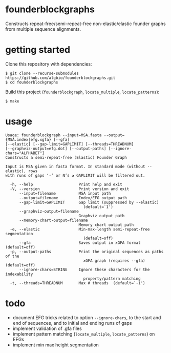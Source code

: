 # founderblockgraphs
Constructs repeat-free/semi-repeat-free non-elastic/elastic founder graphs from multiple sequence alignments.

# getting started
Clone this repository with dependencies:
```
$ git clone --recurse-submodules https://github.com/algbio/founderblockgraphs.git
$ cd founderblockgraphs
```

Build this project (`founderblockgraph`, `locate_multiple`, `locate_patterns`):
```
$ make
```

# usage
```
Usage: founderblockgraph --input=MSA.fasta --output={MSA.index|efg.xgfa} [--gfa]
[--elastic] [--gap-limit=GAPLIMIT] [--threads=THREADNUM]
[--graphviz-output=efg.dot] [--output-paths] [--ignore-chars="ALPHABET"]
Constructs a semi-repeat-free (Elastic) Founder Graph

Input is MSA given in fasta format. In standard mode (without --elastic), rows
with runs of gaps ‘-’ or N’s ≥ GAPLIMIT will be filtered out.

  -h, --help                    Print help and exit
  -V, --version                 Print version and exit
      --input=filename          MSA input path
      --output=filename         Index/EFG output path
      --gap-limit=GAPLIMIT      Gap limit (suppressed by --elastic)
                                  (default=`1')
      --graphviz-output=filename
                                Graphviz output path
      --memory-chart-output=filename
                                Memory chart output path
  -e, --elastic                 Min-max-length semi-repeat-free segmentation
                                  (default=off)
      --gfa                     Saves output in xGFA format  (default=off)
  -p, --output-paths            Print the original sequences as paths of the
                                  xGFA graph (requires --gfa)  (default=off)
      --ignore-chars=STRING     Ignore these characters for the indexability
                                  property/pattern matching
  -t, --threads=THREADNUM       Max # threads  (default=`-1')
```

# todo
 - document EFG tricks related to option `--ignore-chars`, to the start and end of sequences, and to initial and ending runs of gaps
 - implement validation of .gfa files
 - implement pattern matching (`locate_multiple`, `locate_patterns`) on EFGs
 - implement min max height segmentation
